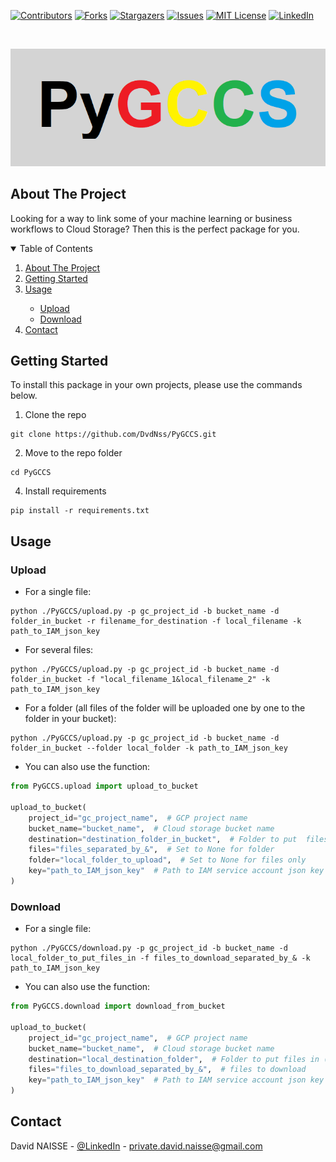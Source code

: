 [![Contributors][contributors-shield]][contributors-url]
[![Forks][forks-shield]][forks-url]
[![Stargazers][stars-shield]][stars-url]
[![Issues][issues-shield]][issues-url]
[![MIT License][license-shield]][license-url]
[![LinkedIn][linkedin-shield]][linkedin-url]

<!-- PROJECT LOGO -->
<br />
<p align="center">
<p align="center">
  <img src="resource/logo.png" />
</p>

<!-- ABOUT THE PROJECT -->

## About The Project

Looking for a way to link some of your machine learning or business workflows to Cloud Storage? Then this is the perfect
package for you.

<!-- TABLE OF CONTENTS -->
<details open="open">
  <summary>Table of Contents</summary>
  <ol>
    <li>
      <a href="#about-the-project">About The Project</a>
    </li>
    <li>
      <a href="#getting-started">Getting Started</a>
    </li>
    <li><a href="#usage">Usage</a></li>
    <ul>
        <li><a href="#upload">Upload</a></li>
        <li><a href="#download">Download</a></li>
    </ul>
    <li><a href="#contact">Contact</a></li>
  </ol>
</details>

<!-- GETTING STARTED -->

## Getting Started

To install this package in your own projects, please use the commands below.

1. Clone the repo

```shell
git clone https://github.com/DvdNss/PyGCCS.git
```

2. Move to the repo folder

```shell
cd PyGCCS
```

4. Install requirements

```shell
pip install -r requirements.txt
```

<!-- USAGE EXAMPLES -->

## Usage

### Upload

* For a single file:
```shell
python ./PyGCCS/upload.py -p gc_project_id -b bucket_name -d folder_in_bucket -r filename_for_destination -f local_filename -k path_to_IAM_json_key
```

* For several files:
```shell
python ./PyGCCS/upload.py -p gc_project_id -b bucket_name -d folder_in_bucket -f "local_filename_1&local_filename_2" -k path_to_IAM_json_key
```

* For a folder (all files of the folder will be uploaded one by one to the folder in your bucket):
```shell
python ./PyGCCS/upload.py -p gc_project_id -b bucket_name -d folder_in_bucket --folder local_folder -k path_to_IAM_json_key 
```

* You can also use the function:
```python
from PyGCCS.upload import upload_to_bucket

upload_to_bucket(
    project_id="gc_project_name",  # GCP project name
    bucket_name="bucket_name",  # Cloud storage bucket name 
    destination="destination_folder_in_bucket",  # Folder to put  files in in bucket
    files="files_separated_by_&",  # Set to None for folder
    folder="local_folder_to_upload",  # Set to None for files only 
    key="path_to_IAM_json_key"  # Path to IAM service account json key
)
```

### Download

* For a single file:
```shell
python ./PyGCCS/download.py -p gc_project_id -b bucket_name -d local_folder_to_put_files_in -f files_to_download_separated_by_& -k path_to_IAM_json_key
```

* You can also use the function:
```python
from PyGCCS.download import download_from_bucket

upload_to_bucket(
    project_id="gc_project_name",  # GCP project name
    bucket_name="bucket_name",  # Cloud storage bucket name 
    destination="local_destination_folder",  # Folder to put files in (local)à
    files="files_to_download_separated_by_&",  # files to download
    key="path_to_IAM_json_key"  # Path to IAM service account json key
)
```

<!-- CONTACT -->

## Contact

David NAISSE - [@LinkedIn](https://www.linkedin.com/in/davidnaisse/) - private.david.naisse@gmail.com

<!-- MARKDOWN LINKS & IMAGES -->
<!-- https://www.markdownguide.org/basic-syntax/#reference-style-links -->

[contributors-shield]: https://img.shields.io/github/contributors/DvdNss/PyGCCS.svg?style=for-the-badge

[contributors-url]: https://github.com/DvdNss/PyGCCS/graphs/contributors

[forks-shield]: https://img.shields.io/github/forks/DvdNss/PyGCCS.svg?style=for-the-badge

[forks-url]: https://github.com/DvdNss/PyGCCS/network/members

[stars-shield]: https://img.shields.io/github/stars/DvdNss/PyGCCS.svg?style=for-the-badge

[stars-url]: https://github.com/DvdNss/PyGCCS/stargazers

[issues-shield]: https://img.shields.io/github/issues/DvdNss/PyGCCS.svg?style=for-the-badge

[issues-url]: https://github.com/DvdNss/PyGCCS/issues

[license-shield]: https://img.shields.io/github/license/DvdNss/PyGCCS.svg?style=for-the-badge

[license-url]: https://github.com/DvdNss/PyGCCS/blob/master/LICENSE.txt

[linkedin-shield]: https://img.shields.io/badge/-LinkedIn-black.svg?style=for-the-badge&logo=linkedin&colorB=555

[linkedin-url]: https://www.linkedin.com/in/dvdxnss/